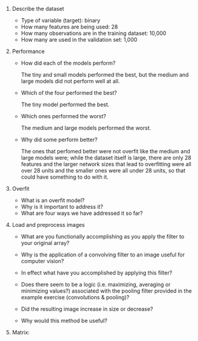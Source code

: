 1. Describe the dataset

    - Type of variable (target): binary
    - How many features are being used: 28
    - How many observations are in the training dataset: 10,000
    - How many are used in the validation set: 1,000
    

2. Performance

    - How did each of the models perform?
      
      The tiny and small models performed the best, but the medium and large models did not perform well at all.
   
    - Which of the four performed the best?
   
      The tiny model performed the best.
    - Which ones performed the worst?
      
      The medium and large models performed the worst.
    - Why did some perform better?
      
      The ones that perfomed better were not overfit like the medium and large models were;
      while the dataset itself is large, there are only 28 features and the larger network sizes 
      that lead to overfitting were all over 28 units and the smaller ones were all under 28 units, so that could have something to do with it.
    

3. Overfit

    - What is an overfit model?
    - Why is it important to address it?
    - What are four ways we have addressed it so far?
    

4. Load and preprocess images

    - What are you functionally accomplishing as you apply the filter to your original array?
    - Why is the application of a convolving filter to an image useful for computer vision?

   - In effect what have you accomplished by applying this filter?
   - Does there seem to be a logic (i.e. maximizing, averaging or minimizing values?) associated with the pooling filter provided in the example exercise (convolutions & pooling)?
   - Did the resulting image increase in size or decrease?
   - Why would this method be useful?
   

5. Matrix:
